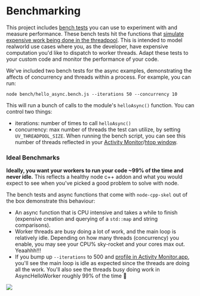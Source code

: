 # Benchmarking

This project includes [bench tests](https://github.com/mapbox/node-cpp-skel/tree/master/bench) you can use to experiment with and measure performance. These bench tests hit the functions that [simulate expensive work being done in the threadpool](https://github.com/mapbox/node-cpp-skel/blob/master/src/object_async/hello_async.cpp#L121-L122). This is intended to model realworld use cases where you, as the developer, have expensive computation you'd like to dispatch to worker threads. Adapt these tests to your custom code and monitor the performance of your code. 

We've included two bench tests for the async examples, demonstrating the affects of concurrency and threads within a process. For example, you can run:

```
node bench/hello_async.bench.js --iterations 50 --concurrency 10
```

This will run a bunch of calls to the module's `helloAsync()` function. You can control two things:

- iterations: number of times to call `helloAsync()`
- concurrency: max number of threads the test can utilize, by setting `UV_THREADPOOL_SIZE`. When running the bench script, you can see this number of threads reflected in your [Activity Monitor](https://github.com/springmeyer/profiling-guide#activity-monitorapp-on-os-x)/[htop window](https://hisham.hm/htop/). 

### Ideal Benchmarks

**Ideally, you want your workers to run your code ~99% of the time and never idle.** This reflects a healthy node c++ addon and what you would expect to see when you've picked a good problem to solve with node.

The bench tests and async functions that come with `node-cpp-skel` out of the box demonstrate this behaviour:
- An async function that is CPU intensive and takes a while to finish (expensive creation and querying of a `std::map` and string comparisons). 
- Worker threads are busy doing a lot of work, and the main loop is relatively idle. Depending on how many threads (concurrency) you enable, you may see your CPU% sky-rocket and your cores max out. Yeaahhh!!!
- If you bump up `--iterations` to 500 and [profile in Activity Monitor.app](https://github.com/springmeyer/profiling-guide#activity-monitorapp-on-os-x), you'll see the main loop is idle as expected since the threads are doing all the work. You'll also see the threads busy doing work in AsyncHelloWorker roughly 99% of the time :tada:

![](https://user-images.githubusercontent.com/1209162/29333300-e7c483e2-81c8-11e7-8253-1beb12173841.png)